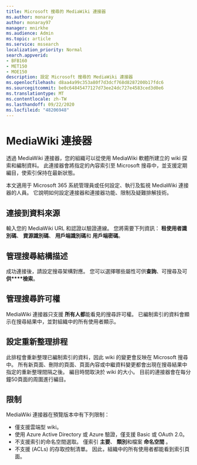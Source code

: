 ```yaml
---
title: Microsoft 搜尋的 MediaWiki 連接器
ms.author: monaray
author: monaray97
manager: mnirkhe
ms.audience: Admin
ms.topic: article
ms.service: mssearch
localization_priority: Normal
search.appverid:
- BFB160
- MET150
- MOE150
description: 設定 Microsoft 搜尋的 MediaWiki 連接器
ms.openlocfilehash: d8aa4a99c353a80f7d3dcf768d8287200b17fdc6
ms.sourcegitcommit: be0c64845477127d73ee24dc727e4583ced3d0e6
ms.translationtype: MT
ms.contentlocale: zh-TW
ms.lasthandoff: 09/22/2020
ms.locfileid: "48206948"
---
```

# <a name="mediawiki-connector"></a>MediaWiki 連接器

透過 MediaWiki 連接器，您的組織可以從使用 MediaWiki 軟體所建立的 wiki 探索和編制資料。 此連接器會將指定的內容索引至 Microsoft 搜尋中，並支援定期編目，使索引保持在最新狀態。

本文適用于 Microsoft 365 系統管理員或任何設定、執行及監視 MediaWiki 連接器的人員。 它說明如何設定連接器和連接器功能、限制及疑難排解技術。

## <a name="connect-to-a-data-source"></a>連接到資料來源

輸入您的 MediaWiki URL 和認證以驗證連線。 您將需要下列資訊： **租使用者識別碼**、 **資源識別碼**、 **用戶端識別碼**和 **用戶端密碼**。

## <a name="manage-the-search-schema"></a>管理搜尋結構描述

成功連接後，請設定搜尋架構對應。 您可以選擇哪些屬性可供**查詢**、可搜尋及可**供****檢索**。

## <a name="manage-search-permissions"></a>管理搜尋許可權

MediaWiki 連接器只支援 **所有人都**能看見的搜尋許可權。 已編制索引的資料會顯示在搜尋結果中，並對組織中的所有使用者顯示。

## <a name="set-the-refresh-schedule"></a>設定重新整理排程

此排程會重新整理已編制索引的資料，因此 wiki 的變更會反映在 Microsoft 搜尋中。 所有新頁面、刪除的頁面、頁面內容或中繼資料變更都會出現在搜尋結果中指定的重新整理間隔之後。 編目時間取決於 wiki 的大小。 目前的連接器會在每分鐘50頁面的周圍進行編目。

## <a name="limitations"></a>限制

MediaWiki 連接器在預覽版本中有下列限制：

* 僅支援雲端型 wiki。
* 使用 Azure Active Directory 或 Azure 驗證，僅支援 Basic 或 OAuth 2.0。
* 不支援索引的命名空間選取。 僅索引 **主要**、 **類別**和檔案 **命名空間** 。
* 不支援 (ACLs) 的存取控制清單。 因此，組織中的所有使用者都能看到索引頁面。
